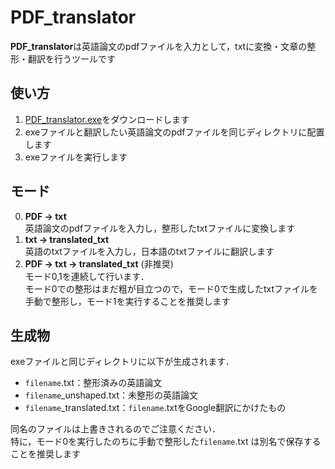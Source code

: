 # PDF_translator

**PDF_translator**は英語論文のpdfファイルを入力として，txtに変換・文章の整形・翻訳を行うツールです

## 使い方
1. [PDF_translator.exe](https://github.com/parthenos0908/PDF_translator/raw/main/PDF_translator.exe)をダウンロードします
2. exeファイルと翻訳したい英語論文のpdfファイルを同じディレクトリに配置します
3. exeファイルを実行します

## モード
0. **PDF → txt**  
英語論文のpdfファイルを入力し，整形したtxtファイルに変換します
1. **txt → translated_txt**  
英語のtxtファイルを入力し，日本語のtxtファイルに翻訳します
2. **PDF → txt → translated_txt** (非推奨)  
モード0,1を連続して行います．  
モード0での整形はまだ粗が目立つので，モード0で生成したtxtファイルを手動で整形し，モード1を実行することを推奨します

## 生成物
exeファイルと同じディレクトリに以下が生成されます．  
- `filename`.txt：整形済みの英語論文
- `filename`\_unshaped.txt：未整形の英語論文
- `filename`\_translated.txt：`filename`.txtをGoogle翻訳にかけたもの

同名のファイルは上書きされるのでご注意ください．  
特に，モード0を実行したのちに手動で整形した`filename`.txt は別名で保存することを推奨します
